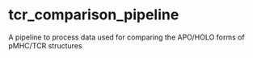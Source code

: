# tcr_comparison_pipeline
A pipeline to process data used for comparing the APO/HOLO forms of pMHC/TCR structures
